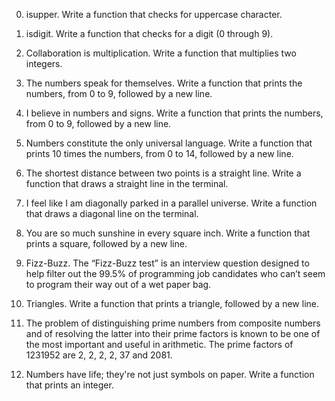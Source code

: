 0. isupper.
Write a function that checks for uppercase character.

1. isdigit.
Write a function that checks for a digit (0 through 9).

2. Collaboration is multiplication.
Write a function that multiplies two integers.

3. The numbers speak for themselves.
Write a function that prints the numbers, from 0 to 9, followed by a new line.

4. I believe in numbers and signs.
Write a function that prints the numbers, from 0 to 9, followed by a new line.

5. Numbers constitute the only universal language.
Write a function that prints 10 times the numbers, from 0 to 14, followed by a new line.

6. The shortest distance between two points is a straight line.
Write a function that draws a straight line in the terminal.

7. I feel like I am diagonally parked in a parallel universe.
Write a function that draws a diagonal line on the terminal.

8. You are so much sunshine in every square inch.
Write a function that prints a square, followed by a new line.

9. Fizz-Buzz.
The “Fizz-Buzz test” is an interview question designed to help filter out the 99.5% of programming job candidates who can’t seem to program their way out of a wet paper bag.

10. Triangles.
Write a function that prints a triangle, followed by a new line.

11. The problem of distinguishing prime numbers from composite numbers and of resolving the latter into their prime factors is known to be one of the most important and useful in arithmetic.
The prime factors of 1231952 are 2, 2, 2, 2, 37 and 2081.

12. Numbers have life; they're not just symbols on paper.
Write a function that prints an integer.